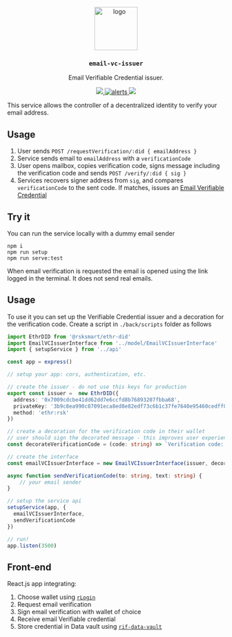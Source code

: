 <p align="middle">
    <img src="https://www.rifos.org/assets/img/logo.svg" alt="logo" height="100" >
</p>
<h3 align="middle"><code>email-vc-issuer</code></h3>
<p align="middle">
    Email Verifiable Credential issuer.
</p>

<p align="middle">
  <a href="https://github.com/rsksmart/email-vc-issuer/actions?query=workflow%3Atest">
    <img src="https://github.com/rsksmart/email-vc-issuer/workflows/test/badge.svg" />
  </a>
  <a href="https://lgtm.com/projects/g/rsksmart/email-vc-issuer/alerts/">
    <img src="https://img.shields.io/lgtm/alerts/github/rsksmart/email-vc-issuer" alt="alerts">
  </a>
  <a href="https://lgtm.com/projects/g/rsksmart/email-vc-issuer/context:javascript">
    <img src="https://img.shields.io/lgtm/grade/javascript/github/rsksmart/email-vc-issuer">
  </a>
</p>

This service allows the controller of a decentralized identity to verify your email address.

## Usage

1. User sends `POST /requestVerification/:did { emailAddress }`
2. Service sends email to `emailAddress` with a `verificationCode`
3. User opens mailbox, copies verification code, signs message including the verification code and sends `POST /verify/:did { sig }`
4. Services recovers signer address from `sig`, and compares `verificationCode` to the sent code. If matches, issues an [Email Verifiable Credential](https://github.com/rsksmart/vc-json-schemas/tree/main/schema/EmailCredentialSchema/v1.0)

## Try it

You can run the service locally with a dummy email sender

```
npm i
npm run setup
npm run serve:test
```

When email verification is requested the email is opened using the link logged in the terminal. It does not send real emails.

## Usage

To use it you can set up the Verifiable Credential issuer and a decoration for the verification code. Create a script in `./back/scripts` folder as follows

```typescript
import EthrDID from '@rsksmart/ethr-did'
import EmailVCIssuerInterface from '../model/EmailVCIssuerInterface'
import { setupService } from '../api'

const app = express()

// setup your app: cors, authentication, etc.

// create the issuer - do not use this keys for production
export const issuer =  new EthrDID({
  address: '0x7009cdcbe41dd62dd7e6ccfd8b76893207fbba68',
  privateKey: '3b9c8ea990c87091eca8ed8e82edf73c6b1c37fe7640e95460cedff09bdf21ff',
  method: 'ethr:rsk'
})

// create a decoration for the verification code in their wallet
// user should sign the decorated message - this improves user experience
const decorateVerificationCode = (code: string) => `Verification code: ${code}`

// create the interface
const emailVCIssuerInterface = new EmailVCIssuerInterface(issuer, decorateVerificationCode)

async function sendVerificationCode(to: string, text: string) {
    // your email sender
}

// setup the service api
setupService(app, {
  emailVCIssuerInterface,
  sendVerificationCode
})

// run!
app.listen(3500)
```

## Front-end

React.js app integrating:
1. Choose wallet using [`rLogin`](https://github.com/rsksmart/rLogin)
2. Request email verification
3. Sign email verification with wallet of choice
4. Receive email Verifiable credential
5. Store credential in Data vault using [`rif-data-vault`](https://github.com/rsksmart/rif-data-vault)

